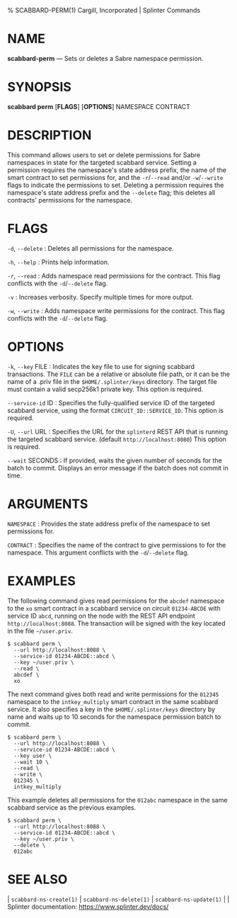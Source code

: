 % SCABBARD-PERM(1) Cargill, Incorporated | Splinter Commands
<!--
  Copyright 2018-2020 Cargill Incorporated
  Licensed under Creative Commons Attribution 4.0 International License
  https://creativecommons.org/licenses/by/4.0/
-->

NAME
====

**scabbard-perm** — Sets or deletes a Sabre namespace permission.

SYNOPSIS
========

**scabbard perm** \[**FLAGS**\] \[**OPTIONS**\] NAMESPACE CONTRACT

DESCRIPTION
===========
This command allows users to set or delete permissions for Sabre namespaces in
state for the targeted scabbard service. Setting a permission requires the
namespace's state address prefix, the name of the smart contract to set
permissions for, and the `-r`/`--read` and/or `-w`/`--write` flags to indicate
the permissions to set. Deleting a permission requires the namespace's state
address prefix and the `--delete` flag; this deletes all contracts' permissions
for the namespace.

FLAGS
=====
`-d`, `--delete`
: Deletes all permissions for the namespace.

`-h`, `--help`
: Prints help information.

`-r`, `--read`
: Adds namespace read permissions for the contract. This flag conflicts with the
  `-d`/`--delete` flag.

`-v`
: Increases verbosity. Specify multiple times for more output.

`-w`, `--write`
: Adds namespace write permissions for the contract. This flag conflicts with
  the `-d`/`--delete` flag.

OPTIONS
=======
`-k`, `--key` FILE
: Indicates the key file to use for signing scabbard transactions. The `FILE`
  can be a relative or absolute file path, or it can be the name of a .priv file
  in the `$HOME/.splinter/keys` directory. The target file must contain a valid
  secp256k1 private key. This option is required.

`--service-id` ID
: Specifies the fully-qualified service ID of the targeted scabbard service,
  using the format `CIRCUIT_ID::SERVICE_ID`. This option is required.

`-U`, `--url` URL
: Specifies the URL for the `splinterd` REST API that is running the targeted
  scabbard service. (default `http://localhost:8080`) This option is required.

`--wait` SECONDS
: If provided, waits the given number of seconds for the batch to commit.
  Displays an error message if the batch does not commit in time.

ARGUMENTS
=========
`NAMESPACE`
: Provides the state address prefix of the namespace to set permissions for.

`CONTRACT`
: Specifies the name of the contract to give permissions to for the namespace.
  This argument conflicts with the `-d`/`--delete` flag.

EXAMPLES
========
The following command gives read permissions for the `abcdef` namespace to the
`xo` smart contract in a scabbard service on circuit `01234-ABCDE` with service
ID `abcd`, running on the node with the REST API endpoint
`http://localhost:8088`. The transaction will be signed with the key located in
the file `~/user.priv`.

```
$ scabbard perm \
  --url http://localhost:8088 \
  --service-id 01234-ABCDE::abcd \
  --key ~/user.priv \
  --read \
  abcdef \
  xo
```

The next command gives both read and write permissions for the `012345`
namespace to the `intkey_multiply` smart contract in the same scabbard service.
It also specifies a key in the `$HOME/.splinter/keys` directory by name and
waits up to 10 seconds for the namespace permission batch to commit.

```
$ scabbard perm \
  --url http://localhost:8088 \
  --service-id 01234-ABCDE::abcd \
  --key user \
  --wait 10 \
  --read \
  --write \
  012345 \
  intkey_multiply
```

This example deletes all permissions for the `012abc` namespace in the same
scabbard service as the previous examples.


```
$ scabbard perm \
  --url http://localhost:8088 \
  --service-id 01234-ABCDE::abcd \
  --key ~/user.priv \
  --delete \
  012abc
```

SEE ALSO
========
| `scabbard-ns-create(1)`
| `scabbard-ns-delete(1)`
| `scabbard-ns-update(1)`
|
| Splinter documentation: https://www.splinter.dev/docs/
